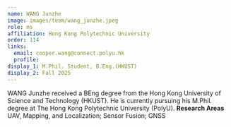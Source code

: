 ```yaml
---
name: WANG Junzhe
image: images/team/wang_junzhe.jpeg
role: ms
affiliation: Hong Kong Polytechnic University
order: 114
links:
  email: cooper.wang@connect.polyu.hk
  profile: 
display_1: M.Phil. Student, B.Eng.(HKUST)
display_2: Fall 2025
---
```

<!--  Add a short self introduction here -->
<!-- Like Research Areas -->
WANG Junzhe received a BEng degree from the Hong Kong University of Science and Technology (HKUST). He is currently pursuing his M.Phil. degree at The Hong Kong Polytechnic University (PolyU).
**Research Areas**
UAV, Mapping, and Localization; Sensor Fusion; GNSS

